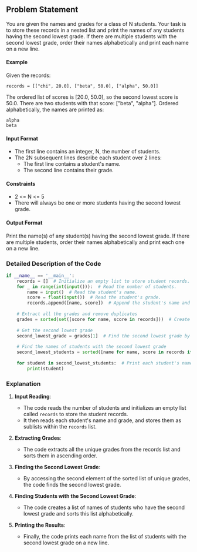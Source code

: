 ## Problem Statement
You are given the names and grades for a class of N students. Your task is to store these records in a nested list and print the names of any students having the second lowest grade. If there are multiple students with the second lowest grade, order their names alphabetically and print each name on a new line.

#### Example
Given the records:
```
records = [["chi", 20.0], ["beta", 50.0], ["alpha", 50.0]]
```
The ordered list of scores is [20.0, 50.0], so the second lowest score is 50.0. There are two students with that score: ["beta", "alpha"]. Ordered alphabetically, the names are printed as:
```
alpha
beta
```

#### Input Format
- The first line contains an integer, N, the number of students.
- The 2N subsequent lines describe each student over 2 lines:
  - The first line contains a student's name.
  - The second line contains their grade.

#### Constraints
- 2 <= N <= 5
- There will always be one or more students having the second lowest grade.

#### Output Format
Print the name(s) of any student(s) having the second lowest grade. If there are multiple students, order their names alphabetically and print each one on a new line.

### Detailed Description of the Code

```python
if __name__ == '__main__':
    records = []  # Initialize an empty list to store student records.
    for _ in range(int(input())):  # Read the number of students.
        name = input()  # Read the student's name.
        score = float(input())  # Read the student's grade.
        records.append([name, score])  # Append the student's name and grade as a sublist to the records list.
    
    # Extract all the grades and remove duplicates
    grades = sorted(set([score for name, score in records]))  # Create a sorted list of unique grades.
    
    # Get the second lowest grade
    second_lowest_grade = grades[1]  # Find the second lowest grade by accessing the second element of the sorted grades list.
    
    # Find the names of students with the second lowest grade
    second_lowest_students = sorted([name for name, score in records if score == second_lowest_grade])  # Create a list of names with the second lowest grade and sort it alphabetically.
    
    for student in second_lowest_students:  # Print each student's name on a new line.
        print(student)
```

### Explanation

1. **Input Reading**:
    - The code reads the number of students and initializes an empty list called `records` to store the student records.
    - It then reads each student's name and grade, and stores them as sublists within the `records` list.

2. **Extracting Grades**:
    - The code extracts all the unique grades from the records list and sorts them in ascending order.

3. **Finding the Second Lowest Grade**:
    - By accessing the second element of the sorted list of unique grades, the code finds the second lowest grade.

4. **Finding Students with the Second Lowest Grade**:
    - The code creates a list of names of students who have the second lowest grade and sorts this list alphabetically.

5. **Printing the Results**:
    - Finally, the code prints each name from the list of students with the second lowest grade on a new line.

